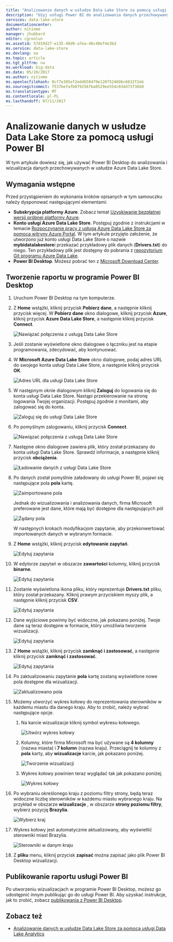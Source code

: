 ```yaml
---
title: "Analizowanie danych w usłudze Data Lake Store za pomocą usługi Power BI | Dokumentacja firmy Microsoft"
description: "Użyj usługi Power BI do analizowania danych przechowywanych w usłudze Azure Data Lake Store"
services: data-lake-store
documentationcenter: 
author: nitinme
manager: jhubbard
editor: cgronlun
ms.assetid: 57d19d27-e135-49d9-a7ea-46c48ef4e3bd
ms.service: data-lake-store
ms.devlang: na
ms.topic: article
ms.tgt_pltfrm: na
ms.workload: big-data
ms.date: 05/10/2017
ms.author: nitinme
ms.openlocfilehash: 0cf7e385ef2edd650479e120f52469bc6632f2eb
ms.sourcegitcommit: f537befafb079256fba0529ee554c034d73f36b0
ms.translationtype: MT
ms.contentlocale: pl-PL
ms.lasthandoff: 07/11/2017
---
```

# <a name="analyze-data-in-data-lake-store-by-using-power-bi"></a>Analizowanie danych w usłudze Data Lake Store za pomocą usługi Power BI
W tym artykule dowiesz się, jak używać Power BI Desktop do analizowania i wizualizacja danych przechowywanych w usłudze Azure Data Lake Store.

## <a name="prerequisites"></a>Wymagania wstępne
Przed przystąpieniem do wykonania kroków opisanych w tym samouczku należy dysponować następującymi elementami:

* **Subskrypcja platformy Azure**. Zobacz temat [Uzyskiwanie bezpłatnej wersji próbnej platformy Azure](https://azure.microsoft.com/pricing/free-trial/).
* **Konto usługi Azure Data Lake Store**. Postępuj zgodnie z instrukcjami w temacie [Rozpoczynanie pracy z usługą Azure Data Lake Store za pomocą witryny Azure Portal](data-lake-store-get-started-portal.md). W tym artykule przyjęto założenie, że utworzono już konto usługi Data Lake Store o nazwie **mybidatalakestore**i przekazać przykładowy plik danych (**Drivers.txt**) do niego. Ten przykładowy plik jest dostępny do pobrania z [repozytorium Git programu Azure Data Lake](https://github.com/Azure/usql/tree/master/Examples/Samples/Data/AmbulanceData/Drivers.txt).
* **Power BI Desktop**. Możesz pobrać ten z [Microsoft Download Center](https://www.microsoft.com/en-us/download/details.aspx?id=45331). 

## <a name="create-a-report-in-power-bi-desktop"></a>Tworzenie raportu w programie Power BI Desktop
1. Uruchom Power BI Desktop na tym komputerze.
2. Z **Home** wstążki, kliknij przycisk **Pobierz dane**, a następnie kliknij przycisk więcej. W **Pobierz dane** okno dialogowe, kliknij przycisk **Azure**, kliknij przycisk **Azure Data Lake Store**, a następnie kliknij przycisk **Connect**.
   
    ![Nawiązać połączenia z usługą Data Lake Store](./media/data-lake-store-power-bi/get-data-lake-store-account.png "nawiązać połączenia z usługą Data Lake Store")
3. Jeśli zostanie wyświetlone okno dialogowe o łączniku jest na etapie programowania, zdecydować, aby kontynuować.
4. W **Microsoft Azure Data Lake Store** okno dialogowe, podaj adres URL do swojego konta usługi Data Lake Store, a następnie kliknij przycisk **OK**.
   
    ![Adres URL dla usługi Data Lake Store](./media/data-lake-store-power-bi/get-data-lake-store-account-url.png "adres URL dla usługi Data Lake Store")
5. W następnym oknie dialogowym kliknij **Zaloguj** do logowania się do konta usługi Data Lake Store. Nastąpi przekierowanie na stronę logowania Twojej organizacji. Postępuj zgodnie z monitami, aby zalogować się do konta.
   
    ![Zaloguj się do usługi Data Lake Store](./media/data-lake-store-power-bi/get-data-lake-store-account-signin.png "Zaloguj się do usługi Data Lake Store")
6. Po pomyślnym zalogowaniu, kliknij przycisk **Connect**.
   
    ![Nawiązać połączenia z usługą Data Lake Store](./media/data-lake-store-power-bi/get-data-lake-store-account-connect.png "nawiązać połączenia z usługą Data Lake Store")
7. Następne okno dialogowe zawiera plik, który został przekazany do konta usługi Data Lake Store. Sprawdź informacje, a następnie kliknij przycisk **obciążenia**.
   
    ![Ładowanie danych z usługi Data Lake Store](./media/data-lake-store-power-bi/get-data-lake-store-account-load.png "ładowanie danych z usługi Data Lake Store")
8. Po danych został pomyślnie załadowany do usługi Power BI, pojawi się następujące pola **pola** kartę.
   
    ![Zaimportowane pola](./media/data-lake-store-power-bi/imported-fields.png "zaimportowane pola")
   
    Jednak do wizualizowania i analizowania danych, firma Microsoft preferowane jest dane, które mają być dostępne dla następujących pól
   
    ![Żądany pola](./media/data-lake-store-power-bi/desired-fields.png "żądanego pola")
   
    W następnych krokach modyfikacjom zapytanie, aby przekonwertować importowanych danych w wybranym formacie.
9. Z **Home** wstążki, kliknij przycisk **edytowanie zapytań**.
   
    ![Edytuj zapytania](./media/data-lake-store-power-bi/edit-queries.png "edytowanie zapytań")
10. W edytorze zapytań w obszarze **zawartości** kolumny, kliknij przycisk **binarne**.
    
    ![Edytuj zapytania](./media/data-lake-store-power-bi/convert-query1.png "edytowanie zapytań")
11. Zostanie wyświetlona ikona pliku, który reprezentuje **Drivers.txt** pliku, który został przekazany. Kliknij prawym przyciskiem myszy plik, a następnie kliknij przycisk **CSV**.    
    
    ![Edytuj zapytania](./media/data-lake-store-power-bi/convert-query2.png "edytowanie zapytań")
12. Dane wyjściowe powinny być widoczne, jak pokazano poniżej. Twoje dane są teraz dostępne w formacie, który umożliwia tworzenie wizualizacji.
    
    ![Edytuj zapytania](./media/data-lake-store-power-bi/convert-query3.png "edytowanie zapytań")
13. Z **Home** wstążki, kliknij przycisk **zamknąć i zastosować**, a następnie kliknij przycisk **zamknąć i zastosować**.
    
    ![Edytuj zapytania](./media/data-lake-store-power-bi/load-edited-query.png "edytowanie zapytań")
14. Po zaktualizowaniu zapytanie **pola** kartę zostaną wyświetlone nowe pola dostępne dla wizualizacji.
    
    ![Zaktualizowano pola](./media/data-lake-store-power-bi/updated-query-fields.png "zaktualizowane pól")
15. Możemy utworzyć wykres kołowy do reprezentowania sterowników w każdemu miastu dla danego kraju. Aby to zrobić, należy wybrać następujące opcje.
    
    1. Na karcie wizualizacje kliknij symbol wykresu kołowego.
       
        ![Utwórz wykres kołowy](./media/data-lake-store-power-bi/create-pie-chart.png "utworzyć wykres kołowy")
    2. Kolumny, które firma Microsoft ma być używane są **4 kolumny** (nazwa miasta) i **7 kolumn** (nazwa kraju). Przeciągnij te kolumny z **pola** karty, aby **wizualizacje** karcie, jak pokazano poniżej.
       
        ![Tworzenie wizualizacji](./media/data-lake-store-power-bi/create-visualizations.png "tworzenie wizualizacji")
    3. Wykres kołowy powinien teraz wyglądać tak jak pokazano poniżej.
       
        ![Wykres kołowy](./media/data-lake-store-power-bi/pie-chart.png "tworzenie wizualizacji")
16. Po wybraniu określonego kraju z poziomu filtry strony, będą teraz widoczne liczbę sterowników w każdemu miastu wybranego kraju. Na przykład w obszarze **wizualizacje** , w obszarze **strony poziomu filtry**, wybierz pozycję **Brazylia**.
    
    ![Wybierz kraj](./media/data-lake-store-power-bi/select-country.png "wybierz kraj")
17. Wykres kołowy jest automatycznie aktualizowany, aby wyświetlić sterowniki miast Brazylia.
    
    ![Sterowniki w danym kraju](./media/data-lake-store-power-bi/driver-per-country.png "sterowników dla każdego kraju")
18. Z **pliku** menu, kliknij przycisk **zapisać** można zapisać jako plik Power BI Desktop wizualizacji.

## <a name="publish-report-to-power-bi-service"></a>Publikowanie raportu usługi Power BI
Po utworzeniu wizualizacjach w programie Power BI Desktop, możesz go udostępnić innym publikując go do usługi Power BI. Aby uzyskać instrukcje, jak to zrobić, zobacz [publikowania z Power BI Desktop](https://powerbi.microsoft.com/documentation/powerbi-desktop-upload-desktop-files/).

## <a name="see-also"></a>Zobacz też
* [Analizowanie danych w usłudze Data Lake Store za pomocą usługi Data Lake Analytics](../data-lake-analytics/data-lake-analytics-get-started-portal.md)

